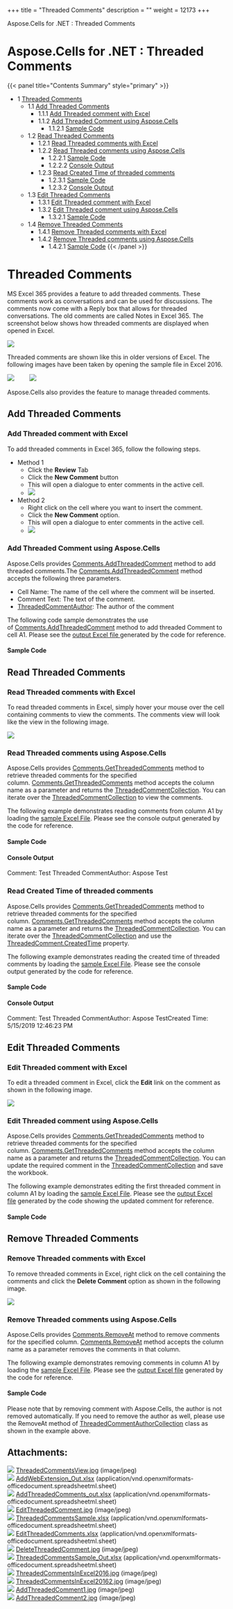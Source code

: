 +++
title = "Threaded Comments" 
description = "" 
weight = 12173 
+++

Aspose.Cells for .NET : Threaded Comments  

# Aspose.Cells for .NET : Threaded Comments


{{< panel title="Contents Summary" style="primary" >}}
*   1 [Threaded Comments](#ThreadedComments-ThreadedComments)
    *   1.1 [Add Threaded Comments](#ThreadedComments-AddThreadedComments)
        *   1.1.1 [Add Threaded comment with Excel](#ThreadedComments-AddThreadedcommentwithExcel)
        *   1.1.2 [Add Threaded Comment using Aspose.Cells](#ThreadedComments-AddThreadedCommentusingAspose.Cells)
            *   1.1.2.1 [Sample Code](#ThreadedComments-SampleCode)
    *   1.2 [Read Threaded Comments](#ThreadedComments-ReadThreadedComments)
        *   1.2.1 [Read Threaded comments with Excel](#ThreadedComments-ReadThreadedcommentswithExcel)
        *   1.2.2 [Read Threaded comments using Aspose.Cells](#ThreadedComments-ReadThreadedcommentsusingAspose.Cells)
            *   1.2.2.1 [Sample Code](#ThreadedComments-SampleCode.1)
            *   1.2.2.2 [Console Output](#ThreadedComments-ConsoleOutput)
        *   1.2.3 [Read Created Time of threaded comments](#ThreadedComments-ReadCreatedTimeofthreadedcomments)
            *   1.2.3.1 [Sample Code](#ThreadedComments-SampleCode.2)
            *   1.2.3.2 [Console Output](#ThreadedComments-ConsoleOutput.1)
    *   1.3 [Edit Threaded Comments](#ThreadedComments-EditThreadedComments)
        *   1.3.1 [Edit Threaded comment with Excel](#ThreadedComments-EditThreadedcommentwithExcel)
        *   1.3.2 [Edit Threaded comment using Aspose.Cells](#ThreadedComments-EditThreadedcommentusingAspose.Cells)
            *   1.3.2.1 [Sample Code](#ThreadedComments-SampleCode.3)
    *   1.4 [Remove Threaded Comments](#ThreadedComments-RemoveThreadedComments)
        *   1.4.1 [Remove Threaded comments with Excel](#ThreadedComments-RemoveThreadedcommentswithExcel)
        *   1.4.2 [Remove Threaded comments using Aspose.Cells](#ThreadedComments-RemoveThreadedcommentsusingAspose.Cells)
            *   1.4.2.1 [Sample Code](#ThreadedComments-SampleCode.4)
{{< /panel >}}
 

# Threaded Comments

MS Excel 365 provides a feature to add threaded comments. These comments work as conversations and can be used for discussions. The comments now come with a Reply box that allows for threaded conversations. The old comments are called Notes in Excel 365. The screenshot below shows how threaded comments are displayed when opened in Excel.

![](https://docs2.aspose.com/cells/net/attachments/89686042/89849857.jpg)

Threaded comments are shown like this in older versions of Excel. The following images have been taken by opening the sample file in Excel 2016.

![](https://docs2.aspose.com/cells/net/attachments/89686042/89849865.jpg)         ![](https://docs2.aspose.com/cells/net/attachments/89686042/89849866.jpg)

Aspose.Cells also provides the feature to manage threaded comments. 

## Add Threaded Comments

### Add Threaded comment with Excel

To add threaded comments in Excel 365, follow the following steps.

*   Method 1
    *   Click the **Review** Tab
    *   Click the **New Comment** button
    *   This will open a dialogue to enter comments in the active cell.
    *   ![](https://docs2.aspose.com/cells/net/attachments/89686042/89849867.jpg)
*   Method 2
    *   Right click on the cell where you want to insert the comment.
    *   Click the **New Comment** option.
    *   This will open a dialogue to enter comments in the active cell.
    *   ![](https://docs2.aspose.com/cells/net/attachments/thumbnails/89686042/89849868)

### Add Threaded Comment using Aspose.Cells

Aspose.Cells provides [Comments.AddThreadedComment](https://apireference.aspose.com/net/cells/aspose.cells.commentcollection/addthreadedcomment/methods/1) method to add threaded comments.The [Comments.AddThreadedComment](https://apireference.aspose.com/net/cells/aspose.cells.commentcollection/addthreadedcomment/methods/1) method accepts the following three parameters.

*   Cell Name: The name of the cell where the comment will be inserted.
*   Comment Text: The text of the comment.
*   [ThreadedCommentAuthor](https://apireference.aspose.com/net/cells/aspose.cells/threadedcommentauthor): The author of the comment

The following code sample demonstrates the use of [Comments.AddThreadedComment](https://apireference.aspose.com/net/cells/aspose.cells.commentcollection/addthreadedcomment/methods/1) method to add threaded Comment to cell A1. Please see the [output Excel file ](https://docs2.aspose.com/cells/net/attachments/89686042/89849859.xlsx)generated by the code for reference.

#### Sample Code

## Read Threaded Comments

### Read Threaded comments with Excel

To read threaded comments in Excel, simply hover your mouse over the cell containing comments to view the comments. The comments view will look like the view in the following image.

![](https://docs2.aspose.com/cells/net/attachments/89686042/89849857.jpg)

### Read Threaded comments using Aspose.Cells

Aspose.Cells provides [Comments.GetThreadedComments](https://apireference.aspose.com/net/cells/aspose.cells.commentcollection/getthreadedcomments/methods/1) method to retrieve threaded comments for the specified column. [Comments.GetThreadedComments](https://apireference.aspose.com/net/cells/aspose.cells.commentcollection/getthreadedcomments/methods/1) method accepts the column name as a parameter and returns the [ThreadedCommentCollection](https://apireference.aspose.com/net/cells/aspose.cells/threadedcommentcollection). You can iterate over the [ThreadedCommentCollection](https://apireference.aspose.com/net/cells/aspose.cells/threadedcommentcollection) to view the comments.

The following example demonstrates reading comments from column A1 by loading the [sample Excel File](https://docs2.aspose.com/cells/net/attachments/89686042/89849861.xlsx). Please see the console output generated by the code for reference.

#### Sample Code

#### Console Output

Comment: Test Threaded CommentAuthor: Aspose Test

### Read Created Time of threaded comments

Aspose.Cells provides [Comments.GetThreadedComments](https://apireference.aspose.com/net/cells/aspose.cells.commentcollection/getthreadedcomments/methods/1) method to retrieve threaded comments for the specified column. [Comments.GetThreadedComments](https://apireference.aspose.com/net/cells/aspose.cells.commentcollection/getthreadedcomments/methods/1) method accepts the column name as a parameter and returns the [ThreadedCommentCollection](https://apireference.aspose.com/net/cells/aspose.cells/threadedcommentcollection). You can iterate over the [ThreadedCommentCollection](https://apireference.aspose.com/net/cells/aspose.cells/threadedcommentcollection) and use the [ThreadedComment.CreatedTime](https://apireference.aspose.com/net/cells/aspose.cells/threadedcomment/properties/createdtime) property. 

The following example demonstrates reading the created time of threaded comments by loading the [sample Excel File](https://docs2.aspose.com/cells/net/attachments/89686042/89849861.xlsx). Please see the console output generated by the code for reference.

#### Sample Code

#### Console Output

Comment: Test Threaded CommentAuthor: Aspose TestCreated Time: 5/15/2019 12:46:23 PM

## Edit Threaded Comments

### Edit Threaded comment with Excel

To edit a threaded comment in Excel, click the **Edit** link on the comment as shown in the following image.

![](https://docs2.aspose.com/cells/net/attachments/89686042/89849860.jpg)

### Edit Threaded comment using Aspose.Cells

Aspose.Cells provides [Comments.GetThreadedComments](https://apireference.aspose.com/net/cells/aspose.cells.commentcollection/getthreadedcomments/methods/1) method to retrieve threaded comments for the specified column. [Comments.GetThreadedComments](https://apireference.aspose.com/net/cells/aspose.cells.commentcollection/getthreadedcomments/methods/1) method accepts the column name as a parameter and returns the [ThreadedCommentCollection](https://apireference.aspose.com/net/cells/aspose.cells/threadedcommentcollection). You can update the required comment in the [ThreadedCommentCollection](https://apireference.aspose.com/net/cells/aspose.cells/threadedcommentcollection) and save the workbook.

The following example demonstrates editing the first threaded comment in column A1 by loading the [sample Excel File](https://docs2.aspose.com/cells/net/attachments/89686042/89849861.xlsx). Please see the [output Excel file](https://docs2.aspose.com/cells/net/attachments/89686042/89849862.xlsx) generated by the code showing the updated comment for reference.

#### Sample Code

## Remove Threaded Comments

### Remove Threaded comments with Excel

To remove threaded comments in Excel, right click on the cell containing the comments and click the **Delete Comment** option as shown in the following image.

![](https://docs2.aspose.com/cells/net/attachments/89686042/89849863.jpg)

### Remove Threaded comments using Aspose.Cells

Aspose.Cells provides [Comments.RemoveAt](https://apireference.aspose.com/net/cells/aspose.cells/commentcollection/methods/removeat/index) method to remove comments for the specified column. [Comments.RemoveAt](https://apireference.aspose.com/net/cells/aspose.cells/commentcollection/methods/removeat/index) method accepts the column name as a parameter removes the comments in that column. 

The following example demonstrates removing comments in column A1 by loading the [sample Excel File](https://docs2.aspose.com/cells/net/attachments/89686042/89849861.xlsx). Please see the [output Excel file](https://docs2.aspose.com/cells/net/attachments/89686042/89849864.xlsx) generated by the code for reference.

#### Sample Code

Please note that by removing comment with Aspose.Cells, the author is not removed automatically. If you need to remove the author as well, please use the RemoveAt method of [ThreadedCommentAuthorCollection](https://apireference.aspose.com/net/cells/aspose.cells/threadedcommentauthorcollection) class as shown in the example above.

## Attachments:

![](https://docs2.aspose.com/cells/net/images/icons/bullet_blue.gif) [ThreadedCommentsView.jpg](https://docs2.aspose.com/cells/net/attachments/89686042/89849857.jpg) (image/jpeg)  
![](https://docs2.aspose.com/cells/net/images/icons/bullet_blue.gif) [AddWebExtension\_Out.xlsx](https://docs2.aspose.com/cells/net/attachments/89686042/89849858.xlsx) (application/vnd.openxmlformats-officedocument.spreadsheetml.sheet)  
![](https://docs2.aspose.com/cells/net/images/icons/bullet_blue.gif) [AddThreadedComments\_out.xlsx](https://docs2.aspose.com/cells/net/attachments/89686042/89849859.xlsx) (application/vnd.openxmlformats-officedocument.spreadsheetml.sheet)  
![](https://docs2.aspose.com/cells/net/images/icons/bullet_blue.gif) [EditThreadedComment.jpg](https://docs2.aspose.com/cells/net/attachments/89686042/89849860.jpg) (image/jpeg)  
![](https://docs2.aspose.com/cells/net/images/icons/bullet_blue.gif) [ThreadedCommentsSample.xlsx](https://docs2.aspose.com/cells/net/attachments/89686042/89849861.xlsx) (application/vnd.openxmlformats-officedocument.spreadsheetml.sheet)  
![](https://docs2.aspose.com/cells/net/images/icons/bullet_blue.gif) [EditThreadedComments.xlsx](https://docs2.aspose.com/cells/net/attachments/89686042/89849862.xlsx) (application/vnd.openxmlformats-officedocument.spreadsheetml.sheet)  
![](https://docs2.aspose.com/cells/net/images/icons/bullet_blue.gif) [DeleteThreadedComment.jpg](https://docs2.aspose.com/cells/net/attachments/89686042/89849863.jpg) (image/jpeg)  
![](https://docs2.aspose.com/cells/net/images/icons/bullet_blue.gif) [ThreadedCommentsSample\_Out.xlsx](https://docs2.aspose.com/cells/net/attachments/89686042/89849864.xlsx) (application/vnd.openxmlformats-officedocument.spreadsheetml.sheet)  
![](https://docs2.aspose.com/cells/net/images/icons/bullet_blue.gif) [ThreadedCommentsInExcel2016.jpg](https://docs2.aspose.com/cells/net/attachments/89686042/89849865.jpg) (image/jpeg)  
![](https://docs2.aspose.com/cells/net/images/icons/bullet_blue.gif) [ThreadedCommentsInExcel20162.jpg](https://docs2.aspose.com/cells/net/attachments/89686042/89849866.jpg) (image/jpeg)  
![](https://docs2.aspose.com/cells/net/images/icons/bullet_blue.gif) [AddThreadedComment1.jpg](https://docs2.aspose.com/cells/net/attachments/89686042/89849867.jpg) (image/jpeg)  
![](https://docs2.aspose.com/cells/net/images/icons/bullet_blue.gif) [AddThreadedComment2.jpg](https://docs2.aspose.com/cells/net/attachments/89686042/89849868.jpg) (image/jpeg)  


